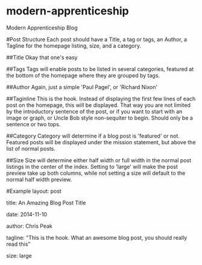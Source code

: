 modern-apprenticeship
=====================

Modern Apprenticeship Blog

#Post Structure
Each post should have a Title, a tag or tags, an Author, a Tagline for the homepage listing, size, and a category.

##Title
Okay that one's easy

##Tags
Tags will enable posts to be listed in several categories, featured at the bottom of the homepage where they are grouped by tags.

##Author
Again, just a simple 'Paul Pagel', or 'Richard Nixon'

##Taginline
This is the hook. Instead of displaying the first few lines of each post on the homepage, this will be displayed. That way you are not limited by the introductory sentence of the post, or if you want to start with an image or graph, or Uncle Bob style non-sequiter to begin. Should only be a sentence or two tops.

##Category
Category will determine if a blog post is 'featured' or not. Featured posts will be displayed under the mission statement, but above the list of normal posts.


##Size
Size will determine either half width or full width in the normal post listings in the center of the index. Setting to 'large' will make the post preview take up both columns, while not setting a size will default to the normal half width preview.

#Example
layout: post

title: An Amazing Blog Post Title

date: 2014-11-10

author: Chris Peak

tagline: "This is the hook. What an awesome blog post, you should really read this"

size: large
